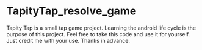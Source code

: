 # TapityTap_resolve_game

Tapity Tap is a small tap game project. 
Learning the android life cycle is the purpose of this project. 
Feel free to take this code and use it for yourself. 
Just credit me with your use. Thanks in advance. 
